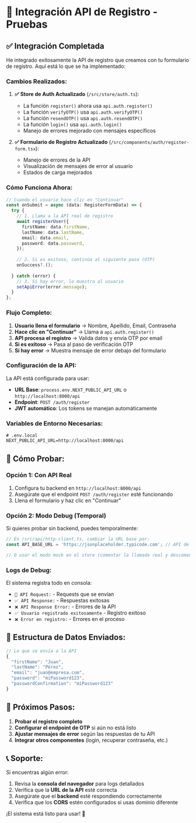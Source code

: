 # 🚀 Integración API de Registro - Pruebas

## ✅ **Integración Completada**

He integrado exitosamente la API de registro que creamos con tu formulario de registro. Aquí está lo que se ha implementado:

### **Cambios Realizados:**

1. **✅ Store de Auth Actualizado** (`/src/store/auth.ts`):
   - La función `register()` ahora usa `api.auth.register()`
   - La función `verifyOTP()` usa `api.auth.verifyOTP()`
   - La función `resendOTP()` usa `api.auth.resendOTP()`
   - La función `login()` usa `api.auth.login()`
   - Manejo de errores mejorado con mensajes específicos

2. **✅ Formulario de Registro Actualizado** (`/src/components/auth/register-form.tsx`):
   - Manejo de errores de la API
   - Visualización de mensajes de error al usuario
   - Estados de carga mejorados

### **Cómo Funciona Ahora:**

```typescript
// Cuando el usuario hace clic en "Continuar"
const onSubmit = async (data: RegisterFormData) => {
  try {
    // 1. Llama a la API real de registro
    await registerUser({
      firstName: data.firstName,
      lastName: data.lastName,
      email: data.email,
      password: data.password,
    });
    
    // 2. Si es exitoso, continúa al siguiente paso (OTP)
    onSuccess?.();
    
  } catch (error) {
    // 3. Si hay error, lo muestra al usuario
    setApiError(error.message);
  }
};
```

### **Flujo Completo:**

1. **Usuario llena el formulario** → Nombre, Apellido, Email, Contraseña
2. **Hace clic en "Continuar"** → Llama a `api.auth.register()`
3. **API procesa el registro** → Valida datos y envía OTP por email
4. **Si es exitoso** → Pasa al paso de verificación OTP
5. **Si hay error** → Muestra mensaje de error debajo del formulario

### **Configuración de la API:**

La API está configurada para usar:
- **URL Base**: `process.env.NEXT_PUBLIC_API_URL` o `http://localhost:8000/api`
- **Endpoint**: `POST /auth/register`
- **JWT automático**: Los tokens se manejan automáticamente

### **Variables de Entorno Necesarias:**

```env
# .env.local
NEXT_PUBLIC_API_URL=http://localhost:8000/api
```

## 🧪 **Cómo Probar:**

### **Opción 1: Con API Real**
1. Configura tu backend en `http://localhost:8000/api`
2. Asegúrate que el endpoint `POST /auth/register` esté funcionando
3. Llena el formulario y haz clic en "Continuar"

### **Opción 2: Modo Debug (Temporal)**
Si quieres probar sin backend, puedes temporalmente:

```typescript
// En /src/api/http-client.ts, cambiar la URL base por:
const API_BASE_URL = 'https://jsonplaceholder.typicode.com'; // API de prueba

// O usar el modo mock en el store (comentar la llamada real y descomentar el mock)
```

### **Logs de Debug:**

El sistema registra todo en consola:
- `🚀 API Request:` - Requests que se envían
- `✅ API Response:` - Respuestas exitosas  
- `❌ API Response Error:` - Errores de la API
- `✅ Usuario registrado exitosamente` - Registro exitoso
- `❌ Error en registro:` - Errores en el proceso

## 🔧 **Estructura de Datos Enviados:**

```typescript
// Lo que se envía a la API
{
  "firstName": "Juan",
  "lastName": "Pérez", 
  "email": "juan@empresa.com",
  "password": "miPassword123",
  "passwordConfirmation": "miPassword123"
}
```

## 🎯 **Próximos Pasos:**

1. **Probar el registro completo**
2. **Configurar el endpoint de OTP** si aún no está listo
3. **Ajustar mensajes de error** según las respuestas de tu API
4. **Integrar otros componentes** (login, recuperar contraseña, etc.)

## 📞 **Soporte:**

Si encuentras algún error:
1. Revisa la **consola del navegador** para logs detallados
2. Verifica que la **URL de la API** esté correcta
3. Asegúrate que el **backend** esté respondiendo correctamente
4. Verifica que los **CORS** estén configurados si usas dominio diferente

¡El sistema está listo para usar! 🎉